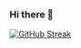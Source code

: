 ### Hi there 👋

<!--
**adriancroitoru97/adriancroitoru97** is a ✨ _special_ ✨ repository because its `README.md` (this file) appears on your GitHub profile.

Here are some ideas to get you started:

- 🔭 I’m currently working on ...
- 🌱 I’m currently learning ...
- 👯 I’m looking to collaborate on ...
- 🤔 I’m looking for help with ...
- 💬 Ask me about ...
- 📫 How to reach me: ...
- 😄 Pronouns: ...
- ⚡ Fun fact: ...
-->

<!-- [![Anurag's GitHub stats](https://github-readme-stats.vercel.app/api?username=adriancroitoru97)](https://github.com/anuraghazra/github-readme-stats) -->

[![GitHub Streak](https://streak-stats.demolab.com/?user=adriancroitoru97)](https://git.io/streak-stats)
